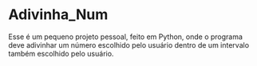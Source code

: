 # Adivinha_Num

Esse é um pequeno projeto pessoal, feito em Python, onde o programa deve adivinhar um número escolhido pelo usuário dentro de um intervalo também escolhido pelo usuário.
